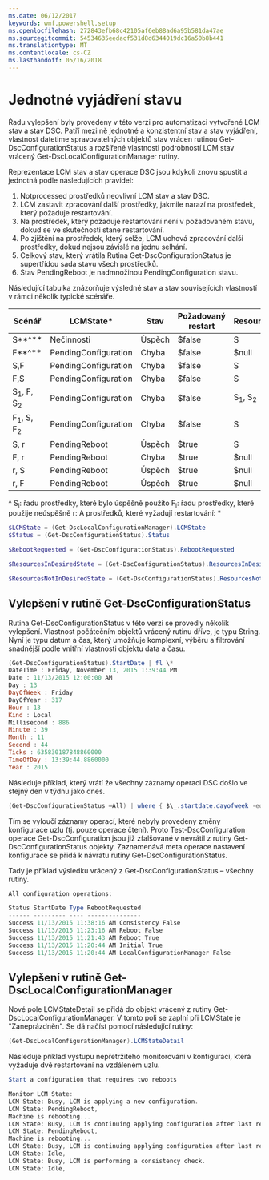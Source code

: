 ```yaml
---
ms.date: 06/12/2017
keywords: wmf,powershell,setup
ms.openlocfilehash: 272843efb68c42105af6eb88ad6a95b581da47ae
ms.sourcegitcommit: 54534635eedacf531d8d6344019dc16a50b8b441
ms.translationtype: MT
ms.contentlocale: cs-CZ
ms.lasthandoff: 05/16/2018
---
```

# <a name="unified-and-consistent-state-and-status-representation"></a>Jednotné vyjádření stavu

Řadu vylepšení byly provedeny v této verzi pro automatizaci vytvořené LCM stav a stav DSC. Patří mezi ně jednotné a konzistentní stav a stav vyjádření, vlastnost datetime spravovatelných objektů stav vrácen rutinou Get-DscConfigurationStatus a rozšířené vlastnosti podrobností LCM stav vrácený Get-DscLocalConfigurationManager rutiny.

Reprezentace LCM stav a stav operace DSC jsou kdykoli znovu spustit a jednotná podle následujících pravidel:
1.  Notprocessed prostředků neovlivní LCM stav a stav DSC.
2.  LCM zastavit zpracování další prostředky, jakmile narazí na prostředek, který požaduje restartování.
3.  Na prostředek, který požaduje restartování není v požadovaném stavu, dokud se ve skutečnosti stane restartování.
4.  Po zjištění na prostředek, který selže, LCM uchová zpracování další prostředky, dokud nejsou závislé na jednu selhání.
5.  Celkový stav, který vrátila Rutina Get-DscConfigurationStatus je supertřídou sada stavu všech prostředků.
6.  Stav PendingReboot je nadmnožinou PendingConfiguration stavu.

Následující tabulka znázorňuje výsledné stav a stav souvisejících vlastností v rámci několik typické scénáře.

| **Scénář**                    | **LCMState\***       | **Stav** | **Požadovaný restart**  | **ResourcesInDesiredState**  | **ResourcesNotInDesiredState** |
|---------------------------------|----------------------|------------|---------------|------------------------------|--------------------------------|
| S**^**                          | Nečinnosti                 | Úspěch    | $false        | S                            | $null                          |
| F**^**                          | PendingConfiguration | Chyba    | $false        | $null                        | F                              |
| S,F                             | PendingConfiguration | Chyba    | $false        | S                            | F                              |
| F,S                             | PendingConfiguration | Chyba    | $false        | S                            | F                              |
| S<sub>1</sub>, F, S<sub>2</sub> | PendingConfiguration | Chyba    | $false        | S<sub>1</sub>, S<sub>2</sub> | F                              |
| F<sub>1</sub>, S, F<sub>2</sub> | PendingConfiguration | Chyba    | $false        | S                            | F<sub>1</sub>, F<sub>2</sub>   |
| S, r                            | PendingReboot        | Úspěch    | $true         | S                            | R                              |
| F, r                            | PendingReboot        | Chyba    | $true         | $null                        | F, r                           |
| r, S                            | PendingReboot        | Úspěch    | $true         | $null                        | R                              |
| r, F                            | PendingReboot        | Úspěch    | $true         | $null                        | R                              |

^ S<sub>i</sub>: řadu prostředky, které bylo úspěšně použito F<sub>i</sub>: řadu prostředky, které použije neúspěšně r: A prostředků, které vyžadují restartování: \*

```powershell
$LCMState = (Get-DscLocalConfigurationManager).LCMState
$Status = (Get-DscConfigurationStatus).Status

$RebootRequested = (Get-DscConfigurationStatus).RebootRequested

$ResourcesInDesiredState = (Get-DscConfigurationStatus).ResourcesInDesiredState

$ResourcesNotInDesiredState = (Get-DscConfigurationStatus).ResourcesNotInDesiredState
```
## <a name="enhancement-in-get-dscconfigurationstatus-cmdlet"></a>Vylepšení v rutině Get-DscConfigurationStatus

Rutina Get-DscConfigurationStatus v této verzi se provedly několik vylepšení. Vlastnost počátečním objektů vrácený rutinu dříve, je typu String. Nyní je typu datum a čas, který umožňuje komplexní, výběru a filtrování snadnější podle vnitřní vlastnosti objektu data a času.
```powershell
(Get-DscConfigurationStatus).StartDate | fl \*
DateTime : Friday, November 13, 2015 1:39:44 PM
Date : 11/13/2015 12:00:00 AM
Day : 13
DayOfWeek : Friday
DayOfYear : 317
Hour : 13
Kind : Local
Millisecond : 886
Minute : 39
Month : 11
Second : 44
Ticks : 635830187848860000
TimeOfDay : 13:39:44.8860000
Year : 2015
```

Následuje příklad, který vrátí že všechny záznamy operaci DSC došlo ve stejný den v týdnu jako dnes.
```powershell
(Get-DscConfigurationStatus –All) | where { $\_.startdate.dayofweek -eq (Get-Date).DayOfWeek }
```

Tím se vyloučí záznamy operací, které nebyly provedeny změny konfigurace uzlu (tj. pouze operace čtení). Proto Test-DscConfiguration operace Get-DscConfiguration jsou již zfalšované v nevrátil z rutiny Get-DscConfigurationStatus objekty.
Zaznamenává meta operace nastavení konfigurace se přidá k návratu rutiny Get-DscConfigurationStatus.

Tady je příklad výsledku vrácený z Get-DscConfigurationStatus – všechny rutiny.
```powershell
All configuration operations:

Status StartDate Type RebootRequested
------ --------- ---- ---------------
Success 11/13/2015 11:38:16 AM Consistency False
Success 11/13/2015 11:23:16 AM Reboot False
Success 11/13/2015 11:21:43 AM Reboot True
Success 11/13/2015 11:20:44 AM Initial True
Success 11/13/2015 11:20:44 AM LocalConfigurationManager False
```

## <a name="enhancement-in-get-dsclocalconfigurationmanager-cmdlet"></a>Vylepšení v rutině Get-DscLocalConfigurationManager
Nové pole LCMStateDetail se přidá do objekt vrácený z rutiny Get-DscLocalConfigurationManager. V tomto poli se zaplní při LCMState je "Zaneprázdněn". Se dá načíst pomocí následující rutiny:
```powershell
(Get-DscLocalConfigurationManager).LCMStateDetail
```

Následuje příklad výstupu nepřetržitého monitorování v konfiguraci, která vyžaduje dvě restartování na vzdáleném uzlu.
```powershell
Start a configuration that requires two reboots

Monitor LCM State:
LCM State: Busy, LCM is applying a new configuration.
LCM State: PendingReboot,
Machine is rebooting...
LCM State: Busy, LCM is continuing applying configuration after last reboot.
LCM State: PendingReboot,
Machine is rebooting...
LCM State: Busy, LCM is continuing applying configuration after last reboot.
LCM State: Idle,
LCM State: Busy, LCM is performing a consistency check.
LCM State: Idle,
```
